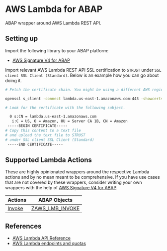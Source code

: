 # AWS Lambda for ABAP
ABAP wrapper around AWS Lambda REST API.

## Setting up

Import the following library to your ABAP platform:

+ [AWS Signature V4 for ABAP](https://github.com/tmhew/abap-aws-sigv4)

Import relevant AWS Lambda REST API SSL certification to `STRUST` under `SSL client SSL Client (Standard)`. Below is an example how you can go about doing it.

```sh
# Fetch the certificate chain. You might be using a different AWS region.

openssl s_client -connect lambda.us-east-1.amazonaws.com:443 -showcerts

# Look for the certificate with the following subject. 

  0 s:CN = lambda.us-east-1.amazonaws.com
   i:C = US, O = Amazon, OU = Server CA 1B, CN = Amazon
 -----BEGIN CERTIFICATE-----  
# Copy this content to a text file 
# and upload the text file to STRUST
# under SSL client SSL Client (Standard)
 -----END CERTIFICATE-----
```
## Supported Lambda Actions

These are highly opinionated wrappers around the respective Lambda actions and by no mean meant to be comprehensive. If you have use cases that are not covered by these wrappers, consider writing your own wrappers with the help of [AWS Signature V4 for ABAP](https://github.com/tmhew/abap-aws-sigv4).

| Actions | ABAP Objects |
|---------|--------------|
| [Invoke](https://docs.aws.amazon.com/lambda/latest/dg/API_Invoke.html) | [ZAWS_LMB_INVOKE](https://github.com/tmhew/abap-aws-lambda/blob/main/src/zaws_lmb_invoke.clas.abap) |

## References

+ [AWS Lambda API Reference](https://docs.aws.amazon.com/lambda/latest/dg/API_Reference.html)
+ [AWS Lambda endpoints and quotas](https://docs.aws.amazon.com/general/latest/gr/lambda-service.html)
